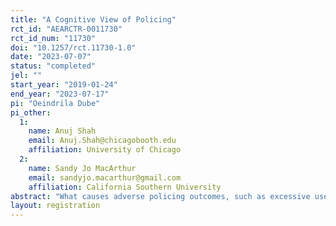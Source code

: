 ```yaml
---
title: "A Cognitive View of Policing"
rct_id: "AEARCTR-0011730"
rct_id_num: "11730"
doi: "10.1257/rct.11730-1.0"
date: "2023-07-07"
status: "completed"
jel: ""
start_year: "2019-01-24"
end_year: "2023-07-17"
pi: "Oeindrila Dube"
pi_other:
  1:
    name: Anuj Shah
    email: Anuj.Shah@chicagobooth.edu
    affiliation: University of Chicago
  2:
    name: Sandy Jo MacArthur
    email: sandyjo.macarthur@gmail.com
    affiliation: California Southern University
abstract: "What causes adverse policing outcomes, such as excessive uses of force and unnecessary arrests? Prevailing explanations focus on bad actors among officers or deficient regulations and oversight. Here, we introduce a new, overlooked perspective. We suggest that the cognitive demands inherent in policing can undermine officer decision-making. Unless officers are prepared for these demands, they may jump to conclusions too quickly without fully considering alternate ways of seeing a situation. This can lead to adverse policing outcomes. To test this perspective, we created a training program that teaches officers to more deliberately consider different ways of interpreting the situations they encounter. We evaluated this training using a randomized controlled trial with 2,070 officers from the Chicago Police Department. In a series of lab assessments, we find that treated officers were significantly more likely to consider a wider range of evidence and develop more explanations for subjects’ actions. Critically, we also find that trained officers performed differently in the field: They were less likely to use force and make discretionary arrests, while their levels of activity overall remained unchanged. Moreover, trained officers were less likely to be injured on duty. Our results highlight the value of considering the cognitive aspects of policing and demonstrate the power of using behaviorally informed approaches to improve officer decision-making and policing outcomes."
layout: registration
---
```


